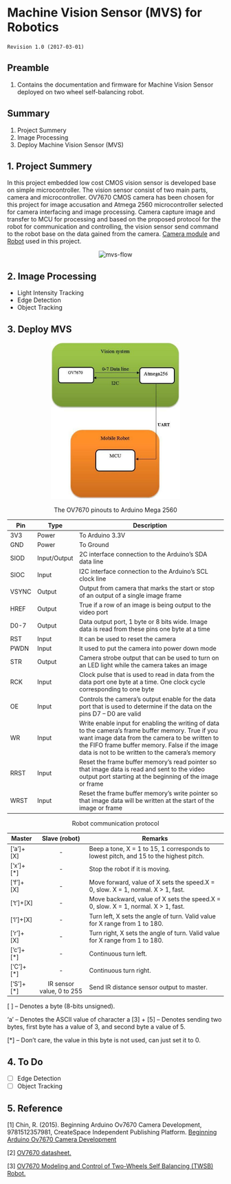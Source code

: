# Machine Vision Sensor (MVS) for Robotics

`Revision 1.0 (2017-03-01)`

## Preamble

1. Contains the documentation and firmware for Machine Vision Sensor deployed on two wheel self-balancing robot.

## Summary

1. Project Summery
2. Image Processing
3. Deploy Machine Vision Sensor (MVS)

## 1. Project Summery

In this project embedded low cost CMOS vision sensor is developed base on simple microcontroller. The vision sensor consist of two main parts, camera and microcontroller. OV7670 CMOS camera has been chosen for this
project for image accusation and Atmega 2560 microcontroller selected for camera interfacing and image processing. Camera capture image and transfer to MCU for processing and based on the proposed protocol for the robot for communication and controlling, the vision sensor send command to the robot base on the data gained from the camera.
[Camera module](https://www.amazon.ca/640x480-Camera-Module-OV7670-Quality/dp/B00KBPQ13E) and [Robot](https://www.tindie.com/products/yaqoob/assembled-self-balancing-two-wheels-mobile-robot/) used in this project.


<p align="center">
<img src="mvs-flow.png" alt="mvs-flow" class="center" width="300"/>
</p>

## 2. Image Processing

- Light Intensity Tracking
- Edge Detection
- Object Tracking

## 3. Deploy MVS

<p align="center">
<img src="MVMsystem.jpg" alt="MVMsystem" class="center" width="300"/>
</p>

<p align="center">
The OV7670 pinouts to Arduino Mega 2560
</p>

| Pin   | Type         | Description |
| ----- | ------------ | ------------ |
| 3V3   | Power        | To Arduino 3.3V |
| GND   | Power        | To Ground |
| SIOD  | Input/Output | 2C interface connection to the Arduino’s SDA data line |
| SIOC  | Input        | I2C interface connection to the Arduino’s SCL clock line |
| VSYNC | Output       | Output from camera that marks the start or stop of an output of a single image frame |
| HREF  | Output       | True if a row of an image is being output to the video port |
| D0-7  | Output       | Data output port, 1 byte or 8 bits wide. Image data is read from these pins one byte at a time |
| RST   | Input        | It can be used to reset the camera |
| PWDN  | Input        | It used to put the camera into power down mode |
| STR   | Output       | Camera strobe output that can be used to turn on an LED light while the camera takes an image |
| RCK   | Input        | Clock pulse that is used to read in data from the data port one byte at a time. One clock cycle corresponding to one byte |
| OE    | Input        | Controls the camera’s output enable for the data port that is used to determine if the data on the pins D7 – D0 are valid |
| WR    | Input        | Write enable input for enabling the writing of data to the camera’s frame buffer memory. True if you want image data from the camera to be written to the FIFO frame buffer memory. False if the image data is not to be written to the camera’s memory |
| RRST  | Input        | Reset the frame buffer memory’s read pointer so that image data is read and sent to the video output port starting at the beginning of the image or frame |
| WRST  | Input        | Reset the frame buffer memory’s write pointer so that image data will be written at the start of the image or frame |

<p align="center">
Robot communication protocol
</p>

| Master       | Slave (robot) | Remarks |
| -----------  | :----: | ----------- |
| [‘a’]+[X]    | -      | Beep a tone, X = 1 to 15, 1 corresponds to lowest pitch, and 15 to the highest pitch. |
| [‘x’]+[*]    | -      | Stop the robot if it is moving. |
| [‘f’]+[X]    | -      | Move forward, value of X sets the speed.X = 0, slow.   X = 1, normal.  X > 1, fast. |
| [‘t’]+[X]    | -      | Move backward, value of X sets the speed.X = 0, slow.  X = 1, normal.  X > 1, fast. |
| [‘l’]+[X]    | -      | Turn left, X sets the angle of turn. Valid value for X range from 1 to 180. |
| [‘r’]+[X]    | -      | Turn right, X sets the angle of turn. Valid value for X range from 1 to 180. |
| [‘c’]+[*]    | -      | Continuous turn left. |
| [‘C’]+[*]    | -      | Continuous turn right. |
| [‘S’]+[*]    | IR sensor value, 0 to 255 | Send IR distance sensor output to master. |

[ ] – Denotes a byte (8-bits unsigned).

‘a’ – Denotes the ASCII value of character a
[3] + [5] – Denotes sending two bytes, first byte has a value of 3, and second byte a value of 5.

[*] – Don’t care, the value in this byte is not used, can just set it to 0.
## 4. To Do

- [ ] Edge Detection
- [ ] Object Tracking

## 5. Reference

<a id="1">[1]</a>
Chin, R.  (2015).
Beginning Arduino Ov7670 Camera Development, 9781512357981, CreateSpace Independent Publishing Platform.
[Beginning Arduino Ov7670 Camera Development](https://g.co/kgs/zLRLjr)


<a id="2">[2]</a>
[OV7670 datasheet.](http://web.mit.edu/6.111/www/f2016/tools/OV7670_2006.pdf)

<a id="2">[3]</a>
[OV7670 Modeling and Control of Two-Wheels Self Balancing (TWSB) Robot.](https://fkeng.blogspot.com/2019/03/theory-and-design-of-two-wheels-self.html)
